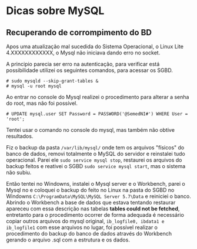 # Dicas sobre MySQL

## Recuperando de corrompimento do BD

Apos uma atualização mal sucedida do Sistema Operacional, o Linux Lite 4.XXXXXXXXXXXX, o Mysql não iniciava dando erro no socket.

A principio parecia ser erro na autenticação, para verificar está possibilidade utilizei os seguintes comandos, para acessar os SGBD.

~~~~shell
# sudo mysqld --skip-grant-tables &
# mysql -u root mysql
~~~~
Ao entrar no console do Mysql realizei o procedimento para alterar a senha do root, mas não foi possível.

~~~~shell
# UPDATE mysql.user SET Password = PASSWORD('@SemedNI#') WHERE User = 'root';
~~~~

Tentei usar o comando no console do mysql, mas também não obtive resultados.

Fiz o backup da pasta ``/var/lib/mysql/`` onde tem os arquivos "físicos" do banco de dados, removi totalmente o MySQL do servidor e reinstalei tudo operacional. Parei ele ``sudo service mysql stop``, restaurei os arquivos do backup feitos e reativei o SGBD ``sudo service mysql start``, mas o sistema não subiu.

Então tentei no Windowns, instalei o Mysql server e o Workbench, parei o Mysql no e coloquei o backup do feito no Linux na pasta do SGBD no Windowns ``C:\ProgramData\MySQL\MySQL Server 5.7\Data`` e reiniciei o banco. Abrindo o Workbench a base de dados que estava tentando restaurar apareceu com essa descrição nas tabelas **tables could not be fetched**, entretanto para o procedimento ocorrer de forma adequada é necessário copiar outros arquivos do mysql original, ``ib_logfile0, ibdata1 e ib_logfile1`` com esse arquivos no lugar, foi possível realizar o procedimento do backup do banco de dados através do Workbench gerando o arquivo .sql com a estrutura e os dados.